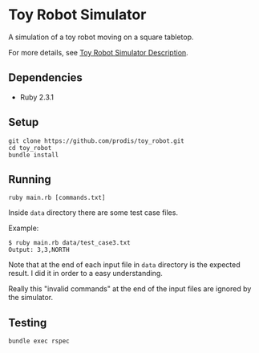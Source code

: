 # Toy Robot Simulator
A simulation of a toy robot moving on a square tabletop.

For more details, see [Toy Robot Simulator Description](toy_robot.md).

## Dependencies
* Ruby 2.3.1

## Setup
```
git clone https://github.com/prodis/toy_robot.git
cd toy_robot
bundle install
```

## Running
`ruby main.rb [commands.txt]`

Inside `data` directory there are some test case files.

Example:
```
$ ruby main.rb data/test_case3.txt
Output: 3,3,NORTH
```
Note that at the end of each input file in `data` directory is the expected result. I did it in order to a easy understanding.

Really this "invalid commands" at the end of the input files are ignored by the simulator.

## Testing
`bundle exec rspec`
